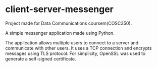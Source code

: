 # client-server-messenger
Project made for Data Communications coursem(COSC350).

A simple messenger application made using Python.

The application allows multiple users to connect to a server and communicate with other users. It uses a TCP connection and encrypts messages using TLS protocol. For simplicity, OpenSSL was used to generate a self-signed certificate.
